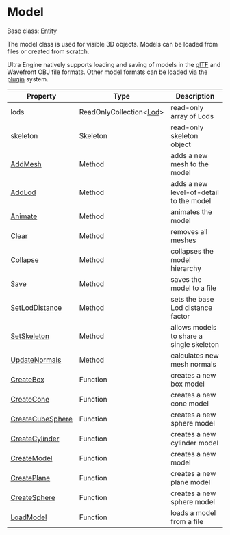 # Model

Base class: [Entity](Entity.md)

The model class is used for visible 3D objects. Models can be loaded from files or created from scratch.

Ultra Engine natively supports loading and saving of models in the [glTF](https://www.khronos.org/gltf/) and Wavefront OBJ file formats. Other model formats can be loaded via the [plugin](Plugin.md) system.

| Property | Type | Description |
|---|---|---|
| lods | ReadOnlyCollection<[Lod](Lod.md)\> | read-only array of Lods |
| skeleton | Skeleton | read-only skeleton object |
| [AddMesh](Model_AddMesh.md) | Method | adds a new mesh to the model |
| [AddLod](Model_AddLod.md) | Method | adds a new level-of-detail to the model |
| [Animate](Model_Animate.md) | Method | animates the model |
| [Clear](Model_Clear.md) | Method | removes all meshes |
| [Collapse](Model_Collapse.md) | Method | collapses the model hierarchy |
| [Save](Model_Save.md) | Method | saves the model to a file |
| [SetLodDistance](Model_SetLodDistance) | Method | sets the base Lod distance factor |
| [SetSkeleton](Model_SetSkeleton) | Method | allows models to share a single skeleton |
| [UpdateNormals](Model_UpdateNormals.md) | Method | calculates new mesh normals |
| [CreateBox](CreateBox.md) | Function | creates a new box model |
| [CreateCone](CreateCone.md) | Function | creates a new cone model |
| [CreateCubeSphere](CreateCubeSphere.md) | Function | creates a new sphere model |
| [CreateCylinder](CreateCylinder.md) | Function | creates a new cylinder model |
| [CreateModel](CreateModel.md) | Function | creates a new model |
| [CreatePlane](CreatePlane.md) | Function | creates a new plane model |
| [CreateSphere](CreateSphere.md) | Function | creates a new sphere model |
| [LoadModel](LoadModel.md) | Function | loads a model from a file |